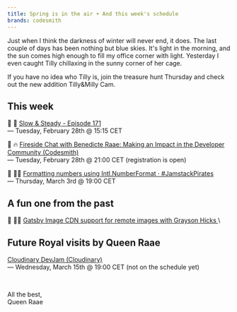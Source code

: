 ```yaml
---
title: Spring is in the air ☀️ And this week's schedule
brands: codesmith
---
```


Just when I think the darkness of winter will never end, it does. The last couple of days has been nothing but blue skies. It's light in the morning, and the sun comes high enough to fill my office corner with light. Yesterday I even caught Tilly chillaxing in the sunny corner of her cage.

If you have no idea who Tilly is, join the treasure hunt Thursday and check out the new addition Tilly&Milly Cam.

## This week

🔴 🐢 [Slow & Steady - Episode 171](https://www.youtube.com/live/g7Scm5LDnOo)\
— Tuesday, February 28th @ 15:15 CET

🔴 🔥 [Fireside Chat with Benedicte Raae: Making an Impact in the Developer Community (Codesmith)](https://app.codesmith.io/coding-events/fireside-chat-with-benedicte-raae-making-an-impact-in-the-developer-community/2409)\
— Tuesday, February 28th @ 21:00 CET (registration is open)

🔴 🏴‍☠️ [Formatting numbers using Intl.NumberFormat · #JamstackPirates](https://www.youtube.com/live/HN0nPJ52gUk)\
— Thursday, March 3rd @ 19:00 CET

## A fun one from the past

🔴 🏴‍☠️ [Gatsby Image CDN support for remote images with Grayson Hicks ](https://www.youtube.com/live/2moLttHSLWc)\

## Future Royal visits by Queen Raae

[Cloudinary DevJam (Cloudinary)](https://www.youtube.com/@Cloudinary/streams)\
— Wednesday, March 15th @ 19:00 CET (not on the schedule yet)

&nbsp;

All the best,\
Queen Raae
